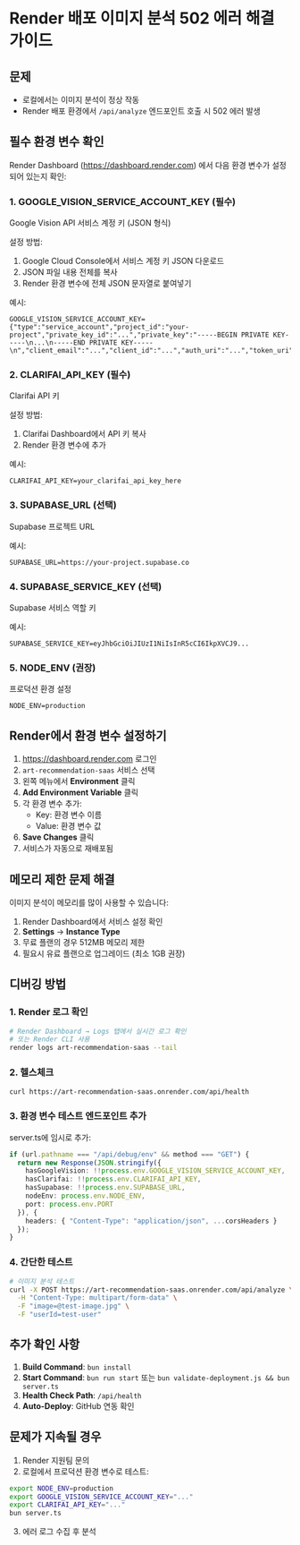# Render 배포 이미지 분석 502 에러 해결 가이드

## 문제
- 로컬에서는 이미지 분석이 정상 작동
- Render 배포 환경에서 `/api/analyze` 엔드포인트 호출 시 502 에러 발생

## 필수 환경 변수 확인

Render Dashboard (https://dashboard.render.com) 에서 다음 환경 변수가 설정되어 있는지 확인:

### 1. **GOOGLE_VISION_SERVICE_ACCOUNT_KEY** (필수)
Google Vision API 서비스 계정 키 (JSON 형식)

설정 방법:
1. Google Cloud Console에서 서비스 계정 키 JSON 다운로드
2. JSON 파일 내용 전체를 복사
3. Render 환경 변수에 전체 JSON 문자열로 붙여넣기

예시:
```
GOOGLE_VISION_SERVICE_ACCOUNT_KEY={"type":"service_account","project_id":"your-project","private_key_id":"...","private_key":"-----BEGIN PRIVATE KEY-----\n...\n-----END PRIVATE KEY-----\n","client_email":"...","client_id":"...","auth_uri":"...","token_uri":"...","auth_provider_x509_cert_url":"...","client_x509_cert_url":"..."}
```

### 2. **CLARIFAI_API_KEY** (필수)
Clarifai API 키

설정 방법:
1. Clarifai Dashboard에서 API 키 복사
2. Render 환경 변수에 추가

예시:
```
CLARIFAI_API_KEY=your_clarifai_api_key_here
```

### 3. **SUPABASE_URL** (선택)
Supabase 프로젝트 URL

예시:
```
SUPABASE_URL=https://your-project.supabase.co
```

### 4. **SUPABASE_SERVICE_KEY** (선택)
Supabase 서비스 역할 키

예시:
```
SUPABASE_SERVICE_KEY=eyJhbGciOiJIUzI1NiIsInR5cCI6IkpXVCJ9...
```

### 5. **NODE_ENV** (권장)
프로덕션 환경 설정

```
NODE_ENV=production
```

## Render에서 환경 변수 설정하기

1. https://dashboard.render.com 로그인
2. `art-recommendation-saas` 서비스 선택
3. 왼쪽 메뉴에서 **Environment** 클릭
4. **Add Environment Variable** 클릭
5. 각 환경 변수 추가:
   - Key: 환경 변수 이름
   - Value: 환경 변수 값
6. **Save Changes** 클릭
7. 서비스가 자동으로 재배포됨

## 메모리 제한 문제 해결

이미지 분석이 메모리를 많이 사용할 수 있습니다:

1. Render Dashboard에서 서비스 설정 확인
2. **Settings** → **Instance Type**
3. 무료 플랜의 경우 512MB 메모리 제한
4. 필요시 유료 플랜으로 업그레이드 (최소 1GB 권장)

## 디버깅 방법

### 1. Render 로그 확인
```bash
# Render Dashboard → Logs 탭에서 실시간 로그 확인
# 또는 Render CLI 사용
render logs art-recommendation-saas --tail
```

### 2. 헬스체크
```bash
curl https://art-recommendation-saas.onrender.com/api/health
```

### 3. 환경 변수 테스트 엔드포인트 추가
server.ts에 임시로 추가:
```typescript
if (url.pathname === "/api/debug/env" && method === "GET") {
  return new Response(JSON.stringify({
    hasGoogleVision: !!process.env.GOOGLE_VISION_SERVICE_ACCOUNT_KEY,
    hasClarifai: !!process.env.CLARIFAI_API_KEY,
    hasSupabase: !!process.env.SUPABASE_URL,
    nodeEnv: process.env.NODE_ENV,
    port: process.env.PORT
  }), {
    headers: { "Content-Type": "application/json", ...corsHeaders }
  });
}
```

### 4. 간단한 테스트
```bash
# 이미지 분석 테스트
curl -X POST https://art-recommendation-saas.onrender.com/api/analyze \
  -H "Content-Type: multipart/form-data" \
  -F "image=@test-image.jpg" \
  -F "userId=test-user"
```

## 추가 확인 사항

1. **Build Command**: `bun install`
2. **Start Command**: `bun run start` 또는 `bun validate-deployment.js && bun server.ts`
3. **Health Check Path**: `/api/health`
4. **Auto-Deploy**: GitHub 연동 확인

## 문제가 지속될 경우

1. Render 지원팀 문의
2. 로컬에서 프로덕션 환경 변수로 테스트:
```bash
export NODE_ENV=production
export GOOGLE_VISION_SERVICE_ACCOUNT_KEY="..."
export CLARIFAI_API_KEY="..."
bun server.ts
```

3. 에러 로그 수집 후 분석